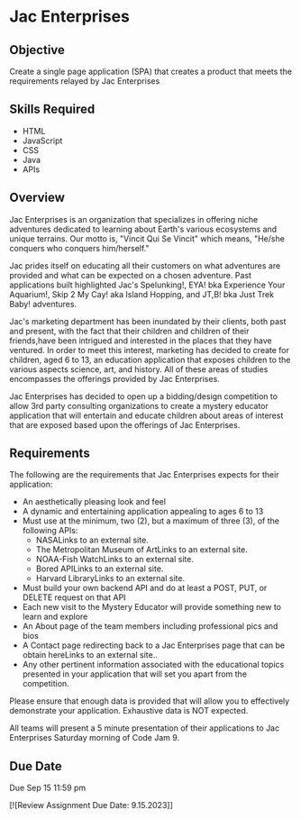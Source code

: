 # Jac Enterprises

## Objective

Create a single page application (SPA) that creates a product that meets the requirements relayed by Jac Enterprises

## Skills Required

- HTML
- JavaScript
- CSS
- Java
- APIs

## Overview

Jac Enterprises is an organization that specializes in offering niche adventures dedicated to learning about Earth's various ecosystems and unique terrains. Our motto is, "Vincit Qui Se Vincit" which means, "He/she conquers who conquers him/herself."

Jac prides itself on educating all their customers on what adventures are provided and what can be expected on a chosen adventure. Past applications built highlighted Jac's Spelunking!, EYA! bka Experience Your Aquarium!, Skip 2 My Cay! aka Island Hopping, and JT,B! bka Just Trek Baby! adventures.

Jac's marketing department has been inundated by their clients, both past and present, with the fact that their children and children of their friends,have been intrigued and interested in the places that they have ventured. In order to meet this interest, marketing has decided to create for children, aged 6 to 13, an education application that exposes children to the various aspects science, art, and history. All of these areas of studies encompasses the offerings provided by Jac Enterprises.

Jac Enterprises has decided to open up a bidding/design competition to allow 3rd party consulting organizations to create a mystery educator application that will entertain and educate children about areas of interest that are exposed based upon the offerings of Jac Enterprises.

## Requirements

The following are the requirements that Jac Enterprises expects for their application:

- An aesthetically pleasing look and feel
- A dynamic and entertaining application appealing to ages 6 to 13
- Must use at the minimum, two (2), but a maximum of three (3), of the following APIs:
  - NASALinks to an external site.
  - The Metropolitan Museum of ArtLinks to an external site.
  - NOAA-Fish WatchLinks to an external site.
  - Bored APILinks to an external site.
  - Harvard LibraryLinks to an external site.
- Must build your own backend API and do at least a POST, PUT, or DELETE request on that API
- Each new visit to the Mystery Educator will provide something new to learn and explore
- An About page of the team members including professional pics and bios
- A Contact page redirecting back to a Jac Enterprises page that can be obtain hereLinks to an external site..
- Any other pertinent information associated with the educational topics
presented in your application that will set you apart from the competition.

Please ensure that enough data is provided that will allow you to effectively demonstrate your application. Exhaustive data is NOT expected.

All teams will present a 5 minute presentation of their applications to Jac Enterprises Saturday morning of Code Jam 9.

## Due Date

Due Sep 15 11:59 pm

[![Review Assignment Due Date: 9.15.2023]]
